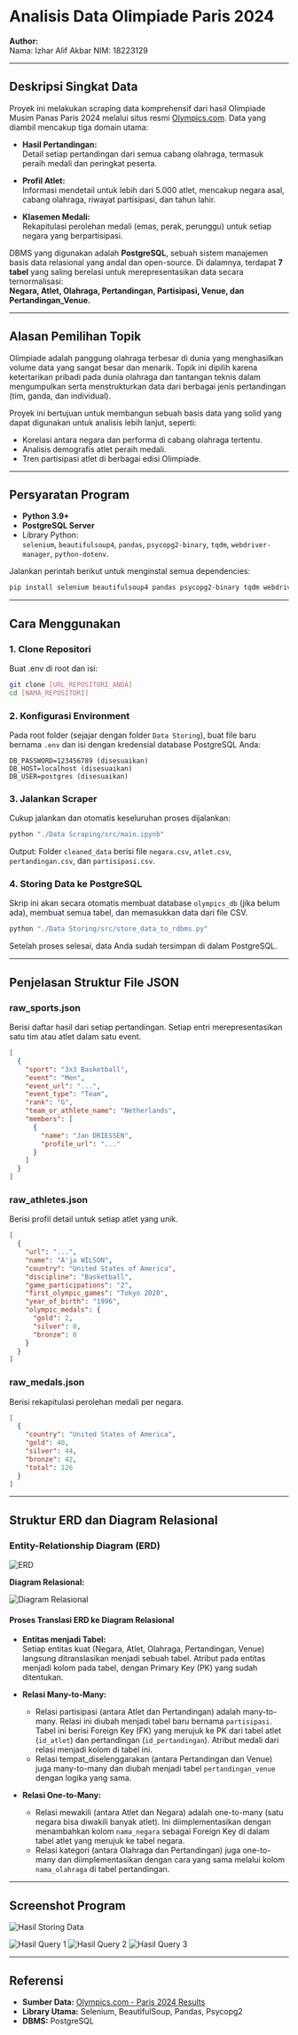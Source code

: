 # Analisis Data Olimpiade Paris 2024

**Author:**  
Nama: Izhar Alif Akbar 
NIM: 18223129

---

## Deskripsi Singkat Data

Proyek ini melakukan scraping data komprehensif dari hasil Olimpiade Musim Panas Paris 2024 melalui situs resmi [Olympics.com](https://olympics.com/). Data yang diambil mencakup tiga domain utama:

- **Hasil Pertandingan:**  
  Detail setiap pertandingan dari semua cabang olahraga, termasuk peraih medali dan peringkat peserta.

- **Profil Atlet:**  
  Informasi mendetail untuk lebih dari 5.000 atlet, mencakup negara asal, cabang olahraga, riwayat partisipasi, dan tahun lahir.

- **Klasemen Medali:**  
  Rekapitulasi perolehan medali (emas, perak, perunggu) untuk setiap negara yang berpartisipasi.

DBMS yang digunakan adalah **PostgreSQL**, sebuah sistem manajemen basis data relasional yang andal dan open-source. Di dalamnya, terdapat **7 tabel** yang saling berelasi untuk merepresentasikan data secara ternormalisasi:  
**Negara, Atlet, Olahraga, Pertandingan, Partisipasi, Venue, dan Pertandingan_Venue.**

---

## Alasan Pemilihan Topik

Olimpiade adalah panggung olahraga terbesar di dunia yang menghasilkan volume data yang sangat besar dan menarik. Topik ini dipilih karena ketertarikan pribadi pada dunia olahraga dan tantangan teknis dalam mengumpulkan serta menstrukturkan data dari berbagai jenis pertandingan (tim, ganda, dan individual).

Proyek ini bertujuan untuk membangun sebuah basis data yang solid yang dapat digunakan untuk analisis lebih lanjut, seperti:

- Korelasi antara negara dan performa di cabang olahraga tertentu.
- Analisis demografis atlet peraih medali.
- Tren partisipasi atlet di berbagai edisi Olimpiade.

---

## Persyaratan Program

- **Python 3.9+**
- **PostgreSQL Server**
- Library Python:  
  `selenium`, `beautifulsoup4`, `pandas`, `psycopg2-binary`, `tqdm`, `webdriver-manager`, `python-dotenv`.

Jalankan perintah berikut untuk menginstal semua dependencies:

```bash
pip install selenium beautifulsoup4 pandas psycopg2-binary tqdm webdriver-manager python-dotenv
```

---

## Cara Menggunakan

### 1. Clone Repositori

Buat .env di root dan isi:



```bash
git clone [URL_REPOSITORI_ANDA]
cd [NAMA_REPOSITORI]
```

### 2. Konfigurasi Environment

Pada root folder (sejajar dengan folder `Data Storing`), buat file baru bernama `.env` dan isi dengan kredensial database PostgreSQL Anda:

```env
DB_PASSWORD=123456789 (disesuaikan)
DB_HOST=localhost (disesuaikan)
DB_USER=postgres (disesuaikan)
```

### 3. Jalankan Scraper

Cukup jalankan dan otomatis keseluruhan proses dijalankan:
```bash
python "./Data Scraping/src/main.ipynb"
```
Output: Folder `cleaned_data` berisi file `negara.csv`, `atlet.csv`, `pertandingan.csv`, dan `partisipasi.csv`.

### 4. Storing Data ke PostgreSQL

Skrip ini akan secara otomatis membuat database `olympics_db` (jika belum ada), membuat semua tabel, dan memasukkan data dari file CSV.

```bash
python "./Data Storing/src/store_data_to_rdbms.py"
```

Setelah proses selesai, data Anda sudah tersimpan di dalam PostgreSQL.

---

## Penjelasan Struktur File JSON

### raw_sports.json

Berisi daftar hasil dari setiap pertandingan. Setiap entri merepresentasikan satu tim atau atlet dalam satu event.

```json
[
  {
    "sport": "3x3 Basketball",
    "event": "Men",
    "event_url": "...",
    "event_type": "Team",
    "rank": "G",
    "team_or_athlete_name": "Netherlands",
    "members": [
      {
        "name": "Jan DRIESSEN",
        "profile_url": "..."
      }
    ]
  }
]
```

### raw_athletes.json

Berisi profil detail untuk setiap atlet yang unik.

```json
[
  {
    "url": "...",
    "name": "A'ja WILSON",
    "country": "United States of America",
    "discipline": "Basketball",
    "game_participations": "2",
    "first_olympic_games": "Tokyo 2020",
    "year_of_birth": "1996",
    "olympic_medals": {
      "gold": 2,
      "silver": 0,
      "bronze": 0
    }
  }
]
```

### raw_medals.json

Berisi rekapitulasi perolehan medali per negara.

```json
[
  {
    "country": "United States of America",
    "gold": 40,
    "silver": 44,
    "bronze": 42,
    "total": 126
  }
]
```

---

## Struktur ERD dan Diagram Relasional

### Entity-Relationship Diagram (ERD)

![ERD](./Data%20Storing/design/ERD_Paris_Olympic_2024.jpg)

**Diagram Relasional:**

![Diagram Relasional](./Data%20Storing/design/Diagram_Relasional_Paris_Olympic_2024.jpg)

#### Proses Translasi ERD ke Diagram Relasional

- **Entitas menjadi Tabel:**  
  Setiap entitas kuat (Negara, Atlet, Olahraga, Pertandingan, Venue) langsung ditranslasikan menjadi sebuah tabel. Atribut pada entitas menjadi kolom pada tabel, dengan Primary Key (PK) yang sudah ditentukan.

- **Relasi Many-to-Many:**  
  - Relasi partisipasi (antara Atlet dan Pertandingan) adalah many-to-many. Relasi ini diubah menjadi tabel baru bernama `partisipasi`. Tabel ini berisi Foreign Key (FK) yang merujuk ke PK dari tabel atlet (`id_atlet`) dan pertandingan (`id_pertandingan`). Atribut medali dari relasi menjadi kolom di tabel ini.
  - Relasi tempat_diselenggarakan (antara Pertandingan dan Venue) juga many-to-many dan diubah menjadi tabel `pertandingan_venue` dengan logika yang sama.

- **Relasi One-to-Many:**  
  - Relasi mewakili (antara Atlet dan Negara) adalah one-to-many (satu negara bisa diwakili banyak atlet). Ini diimplementasikan dengan menambahkan kolom `nama_negara` sebagai Foreign Key di dalam tabel atlet yang merujuk ke tabel negara.
  - Relasi kategori (antara Olahraga dan Pertandingan) juga one-to-many dan diimplementasikan dengan cara yang sama melalui kolom `nama_olahraga` di tabel pertandingan.

---

## Screenshot Program

![Hasil Storing Data](./Data%20Storing/screenshot/Storing_Data_Paris_2024_Olympic.jpg)

![Hasil Query 1](./Data%20Storing/screenshot/contoh_query_1.png)
![Hasil Query 2](./Data%20Storing/screenshot/contoh_query_2.png)
![Hasil Query 3](./Data%20Storing/screenshot/contoh_query_3.png)


---

## Referensi

- **Sumber Data:** [Olympics.com - Paris 2024 Results](https://olympics.com/)
- **Library Utama:** Selenium, BeautifulSoup, Pandas, Psycopg2
- **DBMS:** PostgreSQL